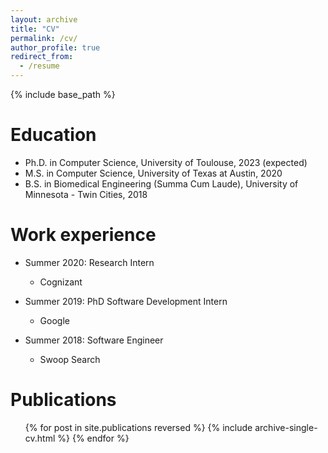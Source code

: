 ```yaml
---
layout: archive
title: "CV"
permalink: /cv/
author_profile: true
redirect_from:
  - /resume
---
```


{% include base_path %}

Education
======
* Ph.D. in Computer Science, University of Toulouse, 2023 (expected)
* M.S. in Computer Science, University of Texas at Austin, 2020
* B.S. in Biomedical Engineering (Summa Cum Laude), University of Minnesota - Twin Cities, 2018


Work experience
======
* Summer 2020: Research Intern
  * Cognizant

* Summer 2019: PhD Software Development Intern
  * Google

* Summer 2018: Software Engineer
  * Swoop Search

Publications
======
  <ul>{% for post in site.publications reversed %}
    {% include archive-single-cv.html %}
  {% endfor %}</ul>
  
